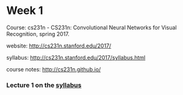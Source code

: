 # Week 1
Course: cs231n - CS231n: Convolutional Neural Networks for Visual Recognition, spring 2017.

website: http://cs231n.stanford.edu/2017/

syllabus: http://cs231n.stanford.edu/2017/syllabus.html

course notes: http://cs231n.github.io/

### Lecture 1 on the <a href='http://cs231n.stanford.edu/2017/syllabus.html'>syllabus<a/> 
